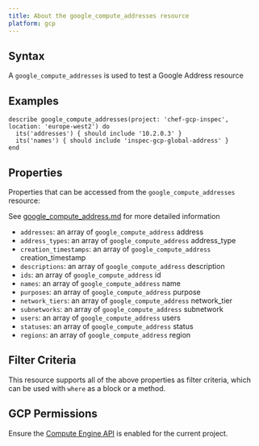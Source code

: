 ```yaml
---
title: About the google_compute_addresses resource
platform: gcp
---
```


## Syntax
A `google_compute_addresses` is used to test a Google Address resource

## Examples
```
describe google_compute_addresses(project: 'chef-gcp-inspec', location: 'europe-west2') do
  its('addresses') { should include '10.2.0.3' }
  its('names') { should include 'inspec-gcp-global-address' }
end
```

## Properties
Properties that can be accessed from the `google_compute_addresses` resource:

See [google_compute_address.md](google_compute_address.md) for more detailed information
  * `addresses`: an array of `google_compute_address` address
  * `address_types`: an array of `google_compute_address` address_type
  * `creation_timestamps`: an array of `google_compute_address` creation_timestamp
  * `descriptions`: an array of `google_compute_address` description
  * `ids`: an array of `google_compute_address` id
  * `names`: an array of `google_compute_address` name
  * `purposes`: an array of `google_compute_address` purpose
  * `network_tiers`: an array of `google_compute_address` network_tier
  * `subnetworks`: an array of `google_compute_address` subnetwork
  * `users`: an array of `google_compute_address` users
  * `statuses`: an array of `google_compute_address` status
  * `regions`: an array of `google_compute_address` region

## Filter Criteria
This resource supports all of the above properties as filter criteria, which can be used
with `where` as a block or a method.

## GCP Permissions

Ensure the [Compute Engine API](https://console.cloud.google.com/apis/library/compute.googleapis.com/) is enabled for the current project.

